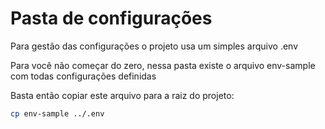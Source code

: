 # Pasta de configurações

Para gestão das configurações o projeto usa um simples arquivo .env

Para você não começar do zero, nessa pasta existe o arquivo env-sample com todas configurações definidas

Basta então copiar este arquivo para a raiz do projeto:

```bash
cp env-sample ../.env 
```
